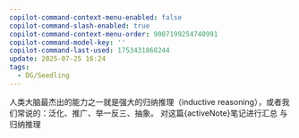 ```yaml
---
copilot-command-context-menu-enabled: false
copilot-command-slash-enabled: true
copilot-command-context-menu-order: 9007199254740991
copilot-command-model-key: ''
copilot-command-last-used: 1753431868244
update: 2025-07-25 16:24
tags:
  - DG/Seedling
---
```


人类大脑最杰出的能力之一就是强大的归纳推理（inductive reasoning），或者我们常说的：泛化、推广、举一反三、抽象。
对这篇{activeNote}笔记进行汇总 与 归纳推理
